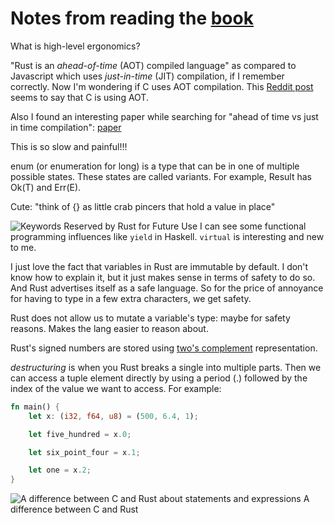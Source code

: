 # Notes from reading the [book](https://doc.rust-lang.org/book/)

What is high-level ergonomics?

"Rust is an *ahead-of-time* (AOT) compiled language" as compared to Javascript which uses *just-in-time* (JIT) compilation, if I remember correctly. Now I'm wondering if C uses AOT compilation. This [Reddit post](https://www.reddit.com/r/Compilers/comments/19ctf7p/aot_vs_jit_comilation/) seems to say that C is using AOT.

Also I found an interesting paper while searching for "ahead of time vs just in time compilation": [paper](https://dl.acm.org/doi/10.1145/3623507.3623554)

This is so slow and painful!!!

enum (or enumeration for long) is a type that can be in one of multiple possible states. These states are called variants. For example, Result has Ok(T) and Err(E).

Cute: "think of {} as little crab pincers that hold a value in place"

![Keywords Reserved by Rust for Future Use](imgs_for_notes/Screenshot%202024-07-03%20at%2012.07.27 PM.png) I can see some functional programming influences like `yield` in Haskell. `virtual` is interesting and new to me.

I just love the fact that variables in Rust are immutable by default. I don't know how to explain it, but it just makes sense in terms of safety to do so. And Rust advertises itself as a safe language. So for the price of annoyance for having to type in a few extra characters, we get safety.

Rust does not allow us to mutate a variable's type: maybe for safety reasons. Makes the lang easier to reason about.

Rust's signed numbers are stored using [two's complement](https://en.wikipedia.org/wiki/Two%27s_complement) representation.

*destructuring* is when you Rust breaks a single into multiple parts. Then we can access a tuple element directly by using a period (.) followed by the index of the value we want to access. For example:

```rust
fn main() {
    let x: (i32, f64, u8) = (500, 6.4, 1);

    let five_hundred = x.0;

    let six_point_four = x.1;

    let one = x.2;
}
```

![A difference between C and Rust about statements and expressions](imgs_for_notes/Screenshot%202024-07-03%20at%202.22.34 PM.png) A difference between C and Rust

